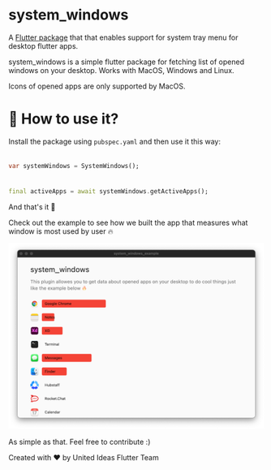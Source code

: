 # system_windows

A [Flutter package](https://github.com/unitedideasco/system_windows.git) that that enables support for system tray menu for desktop flutter apps.

system_windows is a simple flutter package for fetching list of opened windows on your desktop. Works with MacOS, Windows and Linux.

Icons of opened apps are only supported by MacOS.

# 🤔 How to use it?

Install the package using `pubspec.yaml` and then use it this way: 
```dart

var systemWindows = SystemWindows();


final activeApps = await systemWindows.getActiveApps();

```
And that's it 🎉


Check out the example to see how we built the app that measures what window is most used by user 🔥

![alt text](./res/ss_1.png "Title")


As simple as that. Feel free to contribute :)

Created with ❤️ by United Ideas Flutter Team 